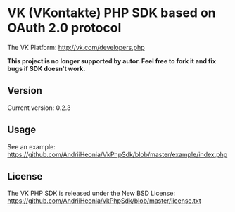 VK (VKontakte) PHP SDK based on OAuth 2.0 protocol
=================

The VK Platform: http://vk.com/developers.php

<b>This project is no longer supported by autor. Feel free to fork it and fix bugs if SDK doesn't work.</b>

Version
-----
Current version: 0.2.3

Usage
-----

See an example: https://github.com/AndriiHeonia/VkPhpSdk/blob/master/example/index.php

License
-------

The VK PHP SDK is released under the New BSD License: https://github.com/AndriiHeonia/vkPhpSdk/blob/master/license.txt
